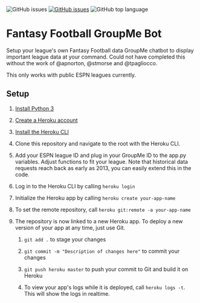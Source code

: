 ![GitHub issues](https://img.shields.io/badge/build-passing-green) [![GitHub issues](https://img.shields.io/github/issues/stephen-eades/FF-groupme-bot)](https://github.com/stephen-eades/FF-groupme-bot/issues) ![GitHub top language](https://img.shields.io/github/languages/top/stephen-eades/FF-groupme-bot)

# Fantasy Football GroupMe Bot

Setup your league's own Fantasy Football data GroupMe chatbot to display important league data at your command. Could not have completed this without the work of @apnorton, @stmorse and @tpagliocco. 

This only works with public ESPN leagues currently.

## Setup

1. [Install Python 3](https://www.python.org/downloads/)

2. [Create a Heroku account](https://signup.heroku.com/)

3. [Install the Heroku CLI](https://devcenter.heroku.com/articles/heroku-cli#download-and-install)

4. Clone this repository and navigate to the root with the Heroku CLI.

5. Add your ESPN league ID and plug in your GroupMe ID to the app.py variables. Adjust functions to fit your league. Note that historical data requests reach back as early as 2013, you can easily extend this in the code.

6. Log in to the Heroku CLI by calling `heroku login`

7. Initialize the Heroku app by calling `heroku create your-app-name`

8. To set the remote repository, call `heroku git:remote -a your-app-name`

9. The repository is now linked to a new Heroku app. To deploy a new version of your app at any time, just use Git.

	1. `git add .` to stage your changes

	2. `git commit -m "Description of changes here"` to commit your changes

	3. `git push heroku master` to push your commit to Git and build it on Heroku

	4. To view your app's logs while it is deployed, call `heroku logs -t`. This will show the logs in realtime.
